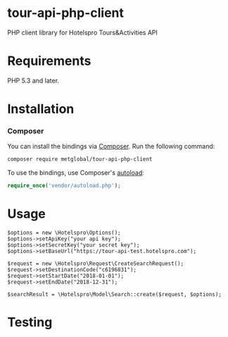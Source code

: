 # tour-api-php-client

PHP client library for Hotelspro Tours&Activities API


# Requirements

PHP 5.3 and later.

# Installation

### Composer

You can install the bindings via [Composer](http://getcomposer.org/). Run the following command:

```bash
composer require metglobal/tour-api-php-client
```

To use the bindings, use Composer's [autoload](https://getcomposer.org/doc/00-intro.md#autoloading):

```php
require_once('vendor/autoload.php');
```

# Usage

```
$options = new \Hotelspro\Options();
$options->setApiKey("your api key");
$options->setSecretKey("your secret key");
$options->setBaseUrl("https://tour-api-test.hotelspro.com");

$request = new \Hotelspro\Request\CreateSearchRequest();
$request->setDestinationCode("c6196831");
$request->setStartDate("2018-01-01");
$request->setEndDate("2018-12-31");

$searchResult = \Hotelspro\Model\Search::create($request, $options);
```

# Testing
